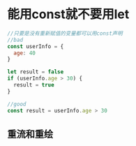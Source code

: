 # 能用const就不要用let
```javascript
//只要是没有重新赋值的变量都可以用const声明
//bad
const userInfo = {
  age: 40
}

let result = false
if (userInfo.age > 30) {
  result = true
}

//good
const result = userInfo.age > 30
```

## 重流和重绘

## 